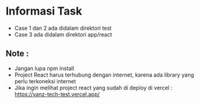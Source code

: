 # Informasi Task
- Case 1 dan 2 ada didalam direktori test
- Case 3 ada didalam direktori app/react
## Note :
- Jangan lupa npm install
- Project React harus terhubung dengan internet, karena ada library yang perlu terkoneksi internet
- Jika ingin melihat project react yang sudah di deploy di vercel : https://vanz-tech-test.vercel.app/
